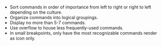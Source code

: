 - Sort commands in order of importance from left to right or right to left depending on the culture.
- Organize commands into logical groupings.
- Display no more than 5-7 commands.
- Use overflow to house less frequently-used commands.
- In small breakpoints, only have the most recognizable commands render as icon only.